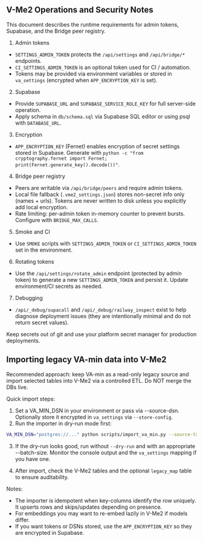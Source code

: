 ## V-Me2 Operations and Security Notes

This document describes the runtime requirements for admin tokens, Supabase, and the Bridge peer registry.

1. Admin tokens
  - `SETTINGS_ADMIN_TOKEN` protects the `/api/settings` and `/api/bridge/*` endpoints.
  - `CI_SETTINGS_ADMIN_TOKEN` is an optional token used for CI / automation.
  - Tokens may be provided via environment variables or stored in `va_settings` (encrypted when `APP_ENCRYPTION_KEY` is set).

2. Supabase
  - Provide `SUPABASE_URL` and `SUPABASE_SERVICE_ROLE_KEY` for full server-side operation.
  - Apply schema in `db/schema.sql` via Supabase SQL editor or using psql with `DATABASE_URL`.

3. Encryption
  - `APP_ENCRYPTION_KEY` (Fernet) enables encryption of secret settings stored in Supabase. Generate with `python -c "from cryptography.fernet import Fernet; print(Fernet.generate_key().decode())"`.

4. Bridge peer registry
  - Peers are writable via `/api/bridge/peers` and require admin tokens.
  - Local file fallback (`.vme2_settings.json`) stores non-secret info only (names + urls). Tokens are never written to disk unless you explicitly add local encryption.
  - Rate limiting: per-admin token in-memory counter to prevent bursts. Configure with `BRIDGE_MAX_CALLS`.

5. Smoke and CI
  - Use `SMOKE` scripts with `SETTINGS_ADMIN_TOKEN` or `CI_SETTINGS_ADMIN_TOKEN` set in the environment.

6. Rotating tokens
  - Use the `/api/settings/rotate_admin` endpoint (protected by admin token) to generate a new `SETTINGS_ADMIN_TOKEN` and persist it. Update environment/CI secrets as needed.

7. Debugging
  - `/api/_debug/supacall` and `/api/_debug/railway_inspect` exist to help diagnose deployment issues (they are intentionally minimal and do not return secret values).

Keep secrets out of git and use your platform secret manager for production deployments.

## Importing legacy VA-min data into V-Me2

Recommended approach: keep VA-min as a read-only legacy source and import selected tables into V-Me2 via a controlled ETL. Do NOT merge the DBs live.

Quick import steps:

1. Set a VA_MIN_DSN in your environment or pass via --source-dsn. Optionally store it encrypted in `va_settings` via `--store-config`.
2. Run the importer in dry-run mode first:

```bash
VA_MIN_DSN="postgres://..." python scripts/import_va_min.py --source-table messages --target-table va_messages --key-columns message_id --limit 1000 --dry-run
```

3. If the dry-run looks good, run without `--dry-run` and with an appropriate --batch-size. Monitor the console output and the `va_settings` mapping if you have one.

4. After import, check the V-Me2 tables and the optional `legacy_map` table to ensure auditability.

Notes:
- The importer is idempotent when key-columns identify the row uniquely. It upserts rows and skips/updates depending on presence.
- For embeddings you may want to re-embed lazily in V-Me2 if models differ.
- If you want tokens or DSNs stored, use the `APP_ENCRYPTION_KEY` so they are encrypted in Supabase.

